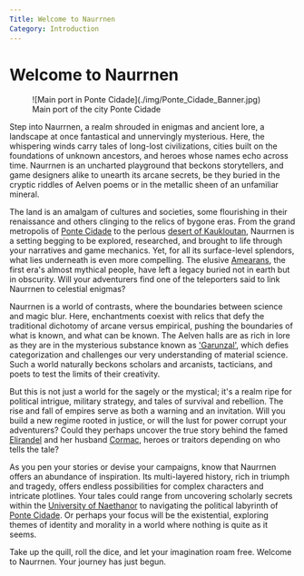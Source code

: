 ```yaml
---
Title: Welcome to Naurrnen
Category: Introduction
---
```


# Welcome to Naurrnen

<figure class="pic-banner">
![Main port in Ponte Cidade](./img/Ponte_Cidade_Banner.jpg)
<figcaption>Main port of the city Ponte Cidade</figcaption>
</figure>

Step into Naurrnen, a realm shrouded in enigmas and ancient lore, a landscape at once fantastical and unnervingly mysterious. Here, the whispering winds carry tales of long-lost civilizations, cities built on the foundations of unknown ancestors, and heroes whose names echo across time. Naurrnen is an uncharted playground that beckons storytellers, and game designers alike to unearth its arcane secrets, be they buried in the cryptic riddles of Aelven poems or in the metallic sheen of an unfamiliar mineral.

The land is an amalgam of cultures and societies, some flourishing in their renaissance and others clinging to the relics of bygone eras. From the grand metropolis of [Ponte Cidade](Places/ponte-cidade.md) to the perlous [desert of Kaukloutan](Places/kaukloutan-desert.md), Naurrnen is a setting begging to be explored, researched, and brought to life through your narratives and game mechanics. Yet, for all its surface-level splendors, what lies underneath is even more compelling. The elusive [Amearans](History/first-era.md), the first era's almost mythical people, have left a legacy buried not in earth but in obscurity. Will your adventurers find one of the teleporters said to link Naurrnen to celestial enigmas?

Naurrnen is a world of contrasts, where the boundaries between science and magic blur. Here, enchantments coexist with relics that defy the traditional dichotomy of arcane versus empirical, pushing the boundaries of what is known, and what can be known. The Aelven halls are as rich in lore as they are in the mysterious substance known as ['Garunzal'](Materials/index.md#garunzal), which defies categorization and challenges our very understanding of material science. Such a world naturally beckons scholars and arcanists, tacticians, and poets to test the limits of their creativity.

But this is not just a world for the sagely or the mystical; it's a realm ripe for political intrigue, military strategy, and tales of survival and rebellion. The rise and fall of empires serve as both a warning and an invitation. Will you build a new regime rooted in justice, or will the lust for power corrupt your adventurers? Could they perhaps uncover the true story behind the famed [Elirandel](Characters/legend-of-naethanor.md#elira-naethanor) and her husband [Cormac](Characters/legend-of-naethanor.md#cormac-naethanor), heroes or traitors depending on who tells the tale?

As you pen your stories or devise your campaigns, know that Naurrnen offers an abundance of inspiration. Its multi-layered history, rich in triumph and tragedy, offers endless possibilities for complex characters and intricate plotlines. Your tales could range from uncovering scholarly secrets within the [University of Naethanor](Places/university-of-naethanor.md) to navigating the political labyrinth of [Ponte Cidade](Places/ponte-cidade.md). Or perhaps your focus will be the existential, exploring themes of identity and morality in a world where nothing is quite as it seems.

Take up the quill, roll the dice, and let your imagination roam free. Welcome to Naurrnen. Your journey has just begun.

